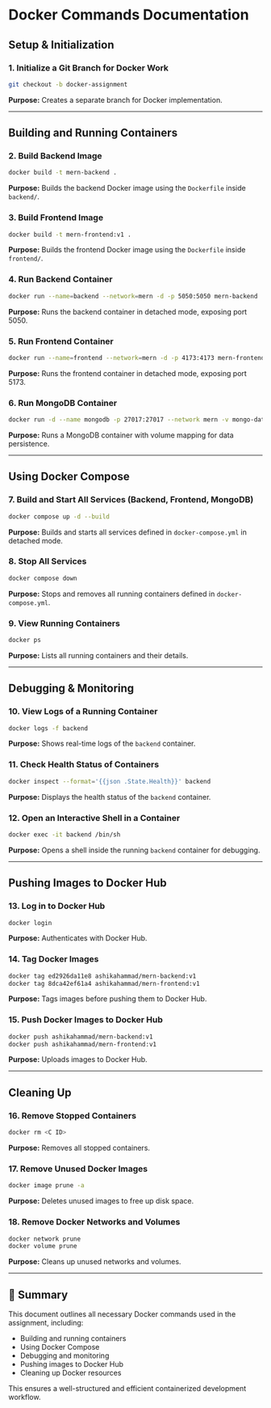 # Docker Commands Documentation

## Setup & Initialization

### **1. Initialize a Git Branch for Docker Work**

```bash
git checkout -b docker-assignment
```

**Purpose:** Creates a separate branch for Docker implementation.

---

##  Building and Running Containers

### **2. Build Backend Image**

```bash
docker build -t mern-backend .
```

**Purpose:** Builds the backend Docker image using the `Dockerfile` inside `backend/`.

### **3. Build Frontend Image**

```bash
docker build -t mern-frontend:v1 .
```

**Purpose:** Builds the frontend Docker image using the `Dockerfile` inside `frontend/`.

### **4. Run Backend Container**

```bash
docker run --name=backend --network=mern -d -p 5050:5050 mern-backend
```

**Purpose:** Runs the backend container in detached mode, exposing port 5050.

### **5. Run Frontend Container**

```bash
docker run --name=frontend --network=mern -d -p 4173:4173 mern-frontend
```

**Purpose:** Runs the frontend container in detached mode, exposing port 5173.

### **6. Run MongoDB Container**

```bash
docker run -d --name mongodb -p 27017:27017 --network mern -v mongo-data:/data/db mongo:latest
```

**Purpose:** Runs a MongoDB container with volume mapping for data persistence.

---

##  Using Docker Compose

### **7. Build and Start All Services (Backend, Frontend, MongoDB)**

```bash
docker compose up -d --build
```

**Purpose:** Builds and starts all services defined in `docker-compose.yml` in detached mode.

### **8. Stop All Services**

```bash
docker compose down
```

**Purpose:** Stops and removes all running containers defined in `docker-compose.yml`.

### **9. View Running Containers**

```bash
docker ps
```

**Purpose:** Lists all running containers and their details.

---

##  Debugging & Monitoring

### **10. View Logs of a Running Container**

```bash
docker logs -f backend
```

**Purpose:** Shows real-time logs of the `backend` container.

### **11. Check Health Status of Containers**

```bash
docker inspect --format='{{json .State.Health}}' backend
```

**Purpose:** Displays the health status of the `backend` container.

### **12. Open an Interactive Shell in a Container**

```bash
docker exec -it backend /bin/sh
```

**Purpose:** Opens a shell inside the running `backend` container for debugging.

---

##  Pushing Images to Docker Hub

### **13. Log in to Docker Hub**

```bash
docker login
```

**Purpose:** Authenticates with Docker Hub.

### **14. Tag Docker Images**

```bash
docker tag ed2926da11e8 ashikahammad/mern-backend:v1
docker tag 8dca42ef61a4 ashikahammad/mern-frontend:v1
```

**Purpose:** Tags images before pushing them to Docker Hub.

### **15. Push Docker Images to Docker Hub**

```bash
docker push ashikahammad/mern-backend:v1
docker push ashikahammad/mern-frontend:v1
```

**Purpose:** Uploads images to Docker Hub.

---

##  Cleaning Up

### **16. Remove Stopped Containers**

```bash
docker rm <C ID>
```

**Purpose:** Removes all stopped containers.

### **17. Remove Unused Docker Images**

```bash
docker image prune -a
```

**Purpose:** Deletes unused images to free up disk space.

### **18. Remove Docker Networks and Volumes**

```bash
docker network prune
docker volume prune
```

**Purpose:** Cleans up unused networks and volumes.

---

## 📌 Summary

This document outlines all necessary Docker commands used in the assignment, including:

- Building and running containers
- Using Docker Compose
- Debugging and monitoring
- Pushing images to Docker Hub
- Cleaning up Docker resources

This ensures a well-structured and efficient containerized development workflow. 

















